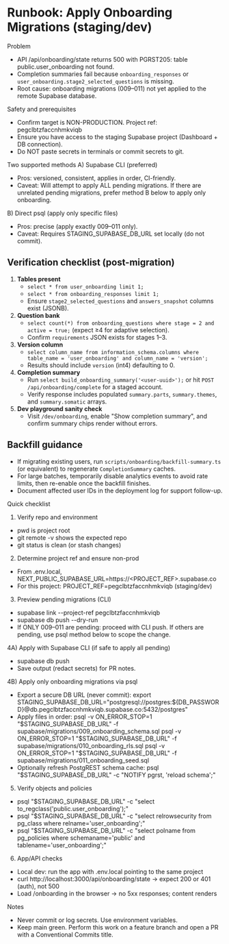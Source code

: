 # Runbook: Apply Onboarding Migrations (staging/dev)

Problem
- API /api/onboarding/state returns 500 with PGRST205: table public.user_onboarding not found.
- Completion summaries fail because `onboarding_responses` or `user_onboarding.stage2_selected_questions` is missing.
- Root cause: onboarding migrations (009–011) not yet applied to the remote Supabase database.

Safety and prerequisites
- Confirm target is NON-PRODUCTION. Project ref: pegclbtzfaccnhmkviqb
- Ensure you have access to the staging Supabase project (Dashboard + DB connection).
- Do NOT paste secrets in terminals or commit secrets to git.

Two supported methods
A) Supabase CLI (preferred)
- Pros: versioned, consistent, applies in order, CI-friendly.
- Caveat: Will attempt to apply ALL pending migrations. If there are unrelated pending migrations, prefer method B below to apply only onboarding.

B) Direct psql (apply only specific files)
- Pros: precise (apply exactly 009–011 only).
- Caveat: Requires STAGING_SUPABASE_DB_URL set locally (do not commit).

## Verification checklist (post-migration)
1. **Tables present**
   - `select * from user_onboarding limit 1;`
   - `select * from onboarding_responses limit 1;`
   - Ensure `stage2_selected_questions` and `answers_snapshot` columns exist (JSONB).
2. **Question bank**
   - `select count(*) from onboarding_questions where stage = 2 and active = true;` (expect ≥4 for adaptive selection).
   - Confirm `requirements` JSON exists for stages 1–3.
3. **Version column**
   - `select column_name from information_schema.columns where table_name = 'user_onboarding' and column_name = 'version';`
   - Results should include `version` (int4) defaulting to 0.
4. **Completion summary**
   - Run `select build_onboarding_summary('<user-uuid>');` or hit `POST /api/onboarding/complete` for a staged account.
   - Verify response includes populated `summary.parts`, `summary.themes`, and `summary.somatic` arrays.
5. **Dev playground sanity check**
   - Visit `/dev/onboarding`, enable "Show completion summary", and confirm summary chips render without errors.

## Backfill guidance
- If migrating existing users, run `scripts/onboarding/backfill-summary.ts` (or equivalent) to regenerate `CompletionSummary` caches.
- For large batches, temporarily disable analytics events to avoid rate limits, then re-enable once the backfill finishes.
- Document affected user IDs in the deployment log for support follow-up.

Quick checklist
1) Verify repo and environment
- pwd is project root
- git remote -v shows the expected repo
- git status is clean (or stash changes)

2) Determine project ref and ensure non-prod
- From .env.local, NEXT_PUBLIC_SUPABASE_URL=https://<PROJECT_REF>.supabase.co
- For this project: PROJECT_REF=pegclbtzfaccnhmkviqb (staging/dev)

3) Preview pending migrations (CLI)
- supabase link --project-ref pegclbtzfaccnhmkviqb
- supabase db push --dry-run
- If ONLY 009–011 are pending: proceed with CLI push. If others are pending, use psql method below to scope the change.

4A) Apply with Supabase CLI (if safe to apply all pending)
- supabase db push
- Save output (redact secrets) for PR notes.

4B) Apply only onboarding migrations via psql
- Export a secure DB URL (never commit):
  export STAGING_SUPABASE_DB_URL="postgresql://postgres:${DB_PASSWORD}@db.pegclbtzfaccnhmkviqb.supabase.co:5432/postgres"
- Apply files in order:
  psql -v ON_ERROR_STOP=1 "$STAGING_SUPABASE_DB_URL" -f supabase/migrations/009_onboarding_schema.sql
  psql -v ON_ERROR_STOP=1 "$STAGING_SUPABASE_DB_URL" -f supabase/migrations/010_onboarding_rls.sql
  psql -v ON_ERROR_STOP=1 "$STAGING_SUPABASE_DB_URL" -f supabase/migrations/011_onboarding_seed.sql
- Optionally refresh PostgREST schema cache:
  psql "$STAGING_SUPABASE_DB_URL" -c "NOTIFY pgrst, 'reload schema';"

5) Verify objects and policies
- psql "$STAGING_SUPABASE_DB_URL" -c "select to_regclass('public.user_onboarding');"
- psql "$STAGING_SUPABASE_DB_URL" -c "select relrowsecurity from pg_class where relname='user_onboarding';"
- psql "$STAGING_SUPABASE_DB_URL" -c "select polname from pg_policies where schemaname='public' and tablename='user_onboarding';"

6) App/API checks
- Local dev: run the app with .env.local pointing to the same project
- curl http://localhost:3000/api/onboarding/state → expect 200 or 401 (auth), not 500
- Load /onboarding in the browser → no 5xx responses; content renders

Notes
- Never commit or log secrets. Use environment variables.
- Keep main green. Perform this work on a feature branch and open a PR with a Conventional Commits title.
